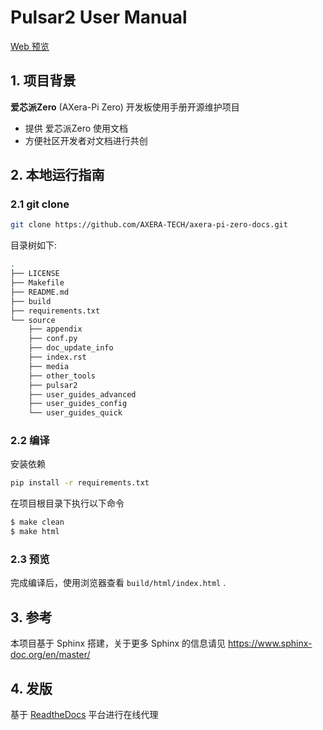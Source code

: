 # Pulsar2 User Manual

[Web 预览](https://axera-pi-zero-docs-cn.readthedocs.io/zh-cn/latest/index.html)

## 1. 项目背景

**爱芯派Zero** (AXera-Pi Zero) 开发板使用手册开源维护项目

- 提供 爱芯派Zero 使用文档
- 方便社区开发者对文档进行共创

## 2. 本地运行指南

### 2.1 git clone

```bash
git clone https://github.com/AXERA-TECH/axera-pi-zero-docs.git
```

目录树如下:

```bash
.
├── LICENSE
├── Makefile
├── README.md
├── build
├── requirements.txt
└── source
    ├── appendix
    ├── conf.py
    ├── doc_update_info
    ├── index.rst
    ├── media
    ├── other_tools
    ├── pulsar2
    ├── user_guides_advanced
    ├── user_guides_config
    └── user_guides_quick
```

### 2.2 编译

安装依赖

```bash
pip install -r requirements.txt
```

在项目根目录下执行以下命令

```bash
$ make clean
$ make html
```

### 2.3 预览

完成编译后，使用浏览器查看 `build/html/index.html` .

## 3. 参考

本项目基于 Sphinx 搭建，关于更多 Sphinx 的信息请见 https://www.sphinx-doc.org/en/master/

## 4. 发版

基于 [ReadtheDocs](https://readthedocs.org/) 平台进行在线代理

